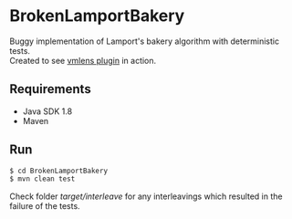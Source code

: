 # BrokenLamportBakery

Buggy implementation of Lamport's bakery algorithm with deterministic tests.  
Created to see [vmlens plugin](https://vmlens.com/) in action.

## Requirements

- Java SDK 1.8
- Maven

## Run

```sh
$ cd BrokenLamportBakery
$ mvn clean test
```

Check folder *target/interleave* for any interleavings which resulted in the failure of the tests.
